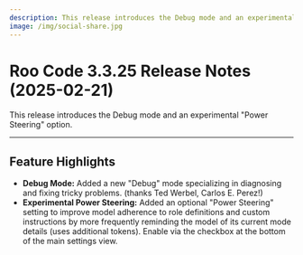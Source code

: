 ```yaml
---
description: This release introduces the Debug mode and an experimental "Power Steering" option.
image: /img/social-share.jpg
---
```


# Roo Code 3.3.25 Release Notes (2025-02-21)

This release introduces the Debug mode and an experimental "Power Steering" option.

---

## Feature Highlights

- **Debug Mode:** Added a new "Debug" mode specializing in diagnosing and fixing tricky problems. (thanks Ted Werbel, Carlos E. Perez!)
- **Experimental Power Steering:** Added an optional "Power Steering" setting to improve model adherence to role definitions and custom instructions by more frequently reminding the model of its current mode details (uses additional tokens). Enable via the checkbox at the bottom of the main settings view.

